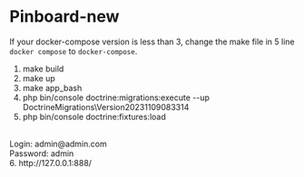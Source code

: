 <h1>Pinboard-new</h1>

If your docker-compose version is less than 3, change the make file in 5 line `docker compose` to `docker-compose`.

1. make build
2. make up
3. make app_bash
4. php bin/console doctrine:migrations:execute --up DoctrineMigrations\\Version20231109083314
5. php bin/console doctrine:fixtures:load
<br>
Login: admin@admin.com
<br>
Password: admin
<br>
6. http://127.0.0.1:888/